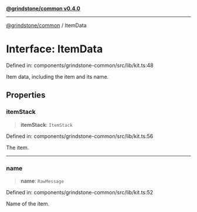 [**@grindstone/common v0.4.0**](../README.md)

***

[@grindstone/common](../globals.md) / ItemData

# Interface: ItemData

Defined in: components/grindstone-common/src/lib/kit.ts:48

Item data, including the item and its name.

## Properties

### itemStack

> **itemStack**: `ItemStack`

Defined in: components/grindstone-common/src/lib/kit.ts:56

The item.

***

### name

> **name**: `RawMessage`

Defined in: components/grindstone-common/src/lib/kit.ts:52

Name of the item.
